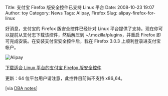 Title: 支付宝 Firefox 版安全控件已支持 Linux 平台
Date: 2008-10-23 19:07
Author: toy
Category: News
Tags: Alipay, Firefox
Slug: alipay-firefox-for-linux

好消息，支付宝的 Firefox 版安全控件已经针对 Linux
平台提供了支持。现在你可以提前从支付志下载该控件，然后解压到
~/.mozilla/plugins，并重启 Firefox
即可完成安装。在安装支付宝安全控件后，我在 Firefox 3.0.3
上顺利登录进支付宝帐户。

![Alipay](http://i.linuxtoy.org/i/2008/10/alipay.gif)

[下载适合 Linux 平台的支付宝 Firefox
版安全控件](http://blog.alipay.com/301.html)

更新：64 位平台用户请注意，此控件目前尚不支持 x86\_64。

[via [DBA
notes](http://www.dbanotes.net/opensource/alipay_linux_firefox.html)]

